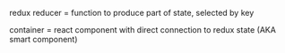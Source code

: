 redux
reducer = function to produce part of state, selected by key

container = react component with direct connection to redux state (AKA smart component)


